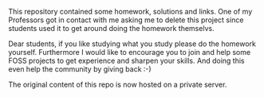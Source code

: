 This repository contained some homework, solutions and links.
One of my Professors got in contact with me asking me to delete this project since students used it to get around doing the homework themselvs.

Dear students,
if you like studying what you study please do the homework yourself. Furthermore I would like to encourage you to join and help some FOSS projects to get experience and sharpen your skills. And doing this even help the community by giving back :-)

The original content of this repo is now hosted on a private server.
